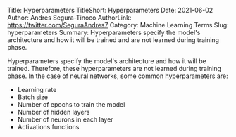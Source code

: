 Title: Hyperparameters
TitleShort: Hyperparameters
Date: 2021-06-02
Author: Andres Segura-Tinoco
AuthorLink: https://twitter.com/SeguraAndres7
Category: Machine Learning Terms
Slug: hyperparameters
Summary: Hyperparameters specify the model's architecture and how it will be trained and are not learned during training phase.

Hyperparameters specify the model's architecture and how it will be trained. Therefore, these hyperparameters are not learned during training phase. In the case of neural networks, some common hyperparameters are:

-   Learning rate
-   Batch size
-   Number of epochs to train the model
-   Number of hidden layers
-   Number of neurons in each layer
-   Activations functions
